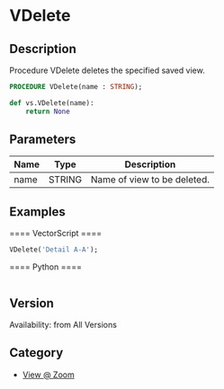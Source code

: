 # VDelete

## Description
Procedure VDelete deletes the specified saved view.

```pascal
PROCEDURE VDelete(name : STRING);
```

```python
def vs.VDelete(name):
    return None
```

## Parameters
|Name|Type|Description|
|---|---|---|
|name|STRING|Name of view to be deleted.|

## Examples
==== VectorScript ====
```pascal
VDelete('Detail A-A');
```
==== Python ====
```python

```

## Version
Availability: from All Versions

## Category
* [View @ Zoom](../Categories/View%20-%20Zoom.md)
